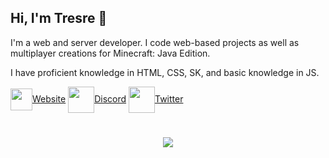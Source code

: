 ## Hi, I'm Tresre 👋
I'm a web and server developer. I code web-based projects as well as multiplayer creations for Minecraft: Java Edition.

I have proficient knowledge in HTML, CSS, SK, and basic knowledge in JS.

<a href="https://tresre.dev" target="_blank" rel="noopener noreferrer"><img align="center" src="https://tresre.dev/assets/img/logo.png" style="width: 35px; height: 35px;">Website</a>
<a href="https://tresre.dev/discord" target="_blank" rel="noopener noreferrer"><img align="center" src="https://tresre.dev/assets/img/discord.png" style="width: 42px; height: 42px;">Discord</a>
<a href="https://twitter.com/tresreee" target="_blank" rel="noopener noreferrer"><img align="center" src="https://tresre.dev/assets/img/twitter.png" style="width: 42px; height: 42px;">Twitter</a>
#

<p align="center" style="text-align: center; margin: auto;"><img scrolling="no" src="https://lanyard.cnrad.dev/api/225399479790993408?borderRadius=0px&idleMessage=Developing%20Something...&hideStatus=true" frameborder="0"></img></p>
